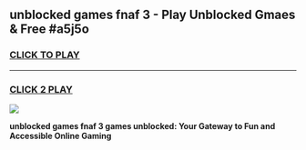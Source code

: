 
## unblocked games fnaf 3 - Play Unblocked Gmaes & Free #a5j5o
<h3>
<a href="https://premium.freeplayer.one?title=unblocked_games_fnaf_3&ref=03M">CLICK TO PLAY</a></h3>
<hr>

<h3>
<a href="https://premium.freeplayer.one?title=unblocked_games_fnaf_3&ref=03M">CLICK 2 PLAY</a>
  
</h3>

<a href="https://premium.freeplayer.one?title=unblocked_games_fnaf_3&ref=03M"><img src="https://clearcache.store/games.png"></a>


**unblocked games fnaf 3 games unblocked: Your Gateway to Fun and Accessible Online Gaming**
